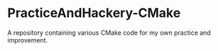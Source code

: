 # PracticeAndHackery-CMake
A repository containing various CMake code for my own practice and improvement.
